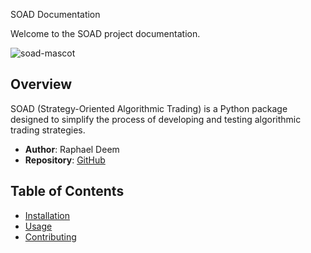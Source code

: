 SOAD Documentation

Welcome to the SOAD project documentation.

![soad-mascot](https://github.com/r0fls/soad/assets/1858004/1ac6d1c7-5263-4b8a-a643-148ee54c12c1)

## Overview

SOAD (Strategy-Oriented Algorithmic Trading) is a Python package designed to simplify the process of developing and testing algorithmic trading strategies.

- **Author**: Raphael Deem
- **Repository**: [GitHub](https://github.com/r0fls/soad)

## Table of Contents

- [Installation](installation.md)
- [Usage](usage.md)
- [Contributing](contributing.md)
